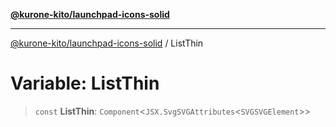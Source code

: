 [**@kurone-kito/launchpad-icons-solid**](../README.md)

***

[@kurone-kito/launchpad-icons-solid](../globals.md) / ListThin

# Variable: ListThin

> `const` **ListThin**: `Component`\<`JSX.SvgSVGAttributes`\<`SVGSVGElement`\>\>
